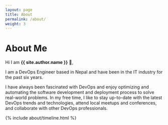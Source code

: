 ```yaml
---
layout: page
title: About
permalink: /about/
weight: 3
---
```


# **About Me**

Hi I am **{{ site.author.name }}** :wave:,<br>

I am a DevOps Engineer based in Nepal and have been in the IT industry for the past six years.

I have always been fascinated with DevOps and enjoy optimizing and automating the software development and deployment process to solve real-world problems. In my free time, I like to stay up-to-date with the latest DevOps trends and technologies, attend local meetups and conferences, and collaborate with other DevOps professionals.

<!-- <div class="row">
{% include about/skills.html title="Programming Skills" source=site.data.programming-skills %}
{% include about/skills.html title="Other Skills" source=site.data.other-skills %}
</div> -->

<div class="row">
{% include about/timeline.html %}
</div>